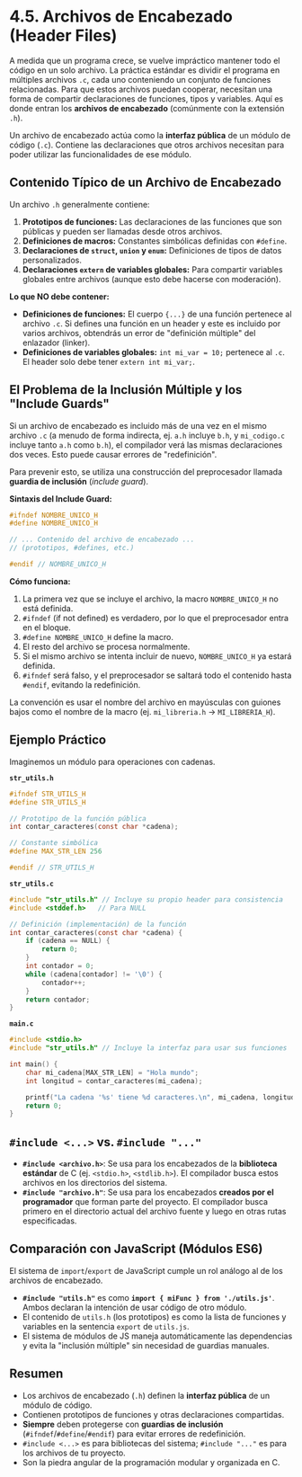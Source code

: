 # 4.5. Archivos de Encabezado (Header Files)

A medida que un programa crece, se vuelve impráctico mantener todo el código en un solo archivo. La práctica estándar es dividir el programa en múltiples archivos `.c`, cada uno conteniendo un conjunto de funciones relacionadas. Para que estos archivos puedan cooperar, necesitan una forma de compartir declaraciones de funciones, tipos y variables. Aquí es donde entran los **archivos de encabezado** (comúnmente con la extensión `.h`).

Un archivo de encabezado actúa como la **interfaz pública** de un módulo de código (`.c`). Contiene las declaraciones que otros archivos necesitan para poder utilizar las funcionalidades de ese módulo.

## Contenido Típico de un Archivo de Encabezado

Un archivo `.h` generalmente contiene:

1.  **Prototipos de funciones:** Las declaraciones de las funciones que son públicas y pueden ser llamadas desde otros archivos.
2.  **Definiciones de macros:** Constantes simbólicas definidas con `#define`.
3.  **Declaraciones de `struct`, `union` y `enum`:** Definiciones de tipos de datos personalizados.
4.  **Declaraciones `extern` de variables globales:** Para compartir variables globales entre archivos (aunque esto debe hacerse con moderación).

**Lo que NO debe contener:**

- **Definiciones de funciones:** El cuerpo `{...}` de una función pertenece al archivo `.c`. Si defines una función en un header y este es incluido por varios archivos, obtendrás un error de "definición múltiple" del enlazador (linker).
- **Definiciones de variables globales:** `int mi_var = 10;` pertenece al `.c`. El header solo debe tener `extern int mi_var;`.

## El Problema de la Inclusión Múltiple y los "Include Guards"

Si un archivo de encabezado es incluido más de una vez en el mismo archivo `.c` (a menudo de forma indirecta, ej. `a.h` incluye `b.h`, y `mi_codigo.c` incluye tanto `a.h` como `b.h`), el compilador verá las mismas declaraciones dos veces. Esto puede causar errores de "redefinición".

Para prevenir esto, se utiliza una construcción del preprocesador llamada **guardia de inclusión** (_include guard_).

**Sintaxis del Include Guard:**

```c
#ifndef NOMBRE_UNICO_H
#define NOMBRE_UNICO_H

// ... Contenido del archivo de encabezado ...
// (prototipos, #defines, etc.)

#endif // NOMBRE_UNICO_H
```

**Cómo funciona:**

1.  La primera vez que se incluye el archivo, la macro `NOMBRE_UNICO_H` no está definida.
2.  `#ifndef` (if not defined) es verdadero, por lo que el preprocesador entra en el bloque.
3.  `#define NOMBRE_UNICO_H` define la macro.
4.  El resto del archivo se procesa normalmente.
5.  Si el mismo archivo se intenta incluir de nuevo, `NOMBRE_UNICO_H` ya estará definida.
6.  `#ifndef` será falso, y el preprocesador se saltará todo el contenido hasta `#endif`, evitando la redefinición.

La convención es usar el nombre del archivo en mayúsculas con guiones bajos como el nombre de la macro (ej. `mi_libreria.h` -> `MI_LIBRERIA_H`).

## Ejemplo Práctico

Imaginemos un módulo para operaciones con cadenas.

**`str_utils.h`**

```c
#ifndef STR_UTILS_H
#define STR_UTILS_H

// Prototipo de la función pública
int contar_caracteres(const char *cadena);

// Constante simbólica
#define MAX_STR_LEN 256

#endif // STR_UTILS_H
```

**`str_utils.c`**

```c
#include "str_utils.h" // Incluye su propio header para consistencia
#include <stddef.h>   // Para NULL

// Definición (implementación) de la función
int contar_caracteres(const char *cadena) {
    if (cadena == NULL) {
        return 0;
    }
    int contador = 0;
    while (cadena[contador] != '\0') {
        contador++;
    }
    return contador;
}
```

**`main.c`**

```c
#include <stdio.h>
#include "str_utils.h" // Incluye la interfaz para usar sus funciones

int main() {
    char mi_cadena[MAX_STR_LEN] = "Hola mundo";
    int longitud = contar_caracteres(mi_cadena);

    printf("La cadena '%s' tiene %d caracteres.\n", mi_cadena, longitud);
    return 0;
}
```

## `#include <...>` vs. `#include "..."`

- **`#include <archivo.h>`**: Se usa para los encabezados de la **biblioteca estándar** de C (ej. `<stdio.h>`, `<stdlib.h>`). El compilador busca estos archivos en los directorios del sistema.
- **`#include "archivo.h"`**: Se usa para los encabezados **creados por el programador** que forman parte del proyecto. El compilador busca primero en el directorio actual del archivo fuente y luego en otras rutas especificadas.

## Comparación con JavaScript (Módulos ES6)

El sistema de `import`/`export` de JavaScript cumple un rol análogo al de los archivos de encabezado.

- **`#include "utils.h"`** es como **`import { miFunc } from './utils.js'`**. Ambos declaran la intención de usar código de otro módulo.
- El contenido de `utils.h` (los prototipos) es como la lista de funciones y variables en la sentencia `export` de `utils.js`.
- El sistema de módulos de JS maneja automáticamente las dependencias y evita la "inclusión múltiple" sin necesidad de guardias manuales.

## Resumen

- Los archivos de encabezado (`.h`) definen la **interfaz pública** de un módulo de código.
- Contienen prototipos de funciones y otras declaraciones compartidas.
- **Siempre** deben protegerse con **guardias de inclusión** (`#ifndef`/`#define`/`#endif`) para evitar errores de redefinición.
- `#include <...>` es para bibliotecas del sistema; `#include "..."` es para los archivos de tu proyecto.
- Son la piedra angular de la programación modular y organizada en C.
